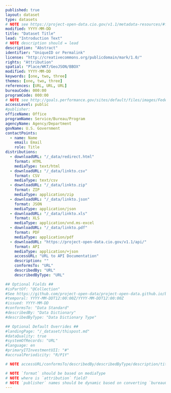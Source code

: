 ```yaml
---
published: true
layout: dataset
type: datasets
# NOTE see https://project-open-data.cio.gov/v1.1/metadata-resources/#field-mappings for HELP
modified: YYYY-MM-DD
title: "Dataset Title"
lead: "Introduction Text"
# NOTE description should = lead
description: "Abstract"
identifier: "UniqueID or Permalink"
license: "http://creativecommons.org/publicdomain/mark/1.0/"
rights: "Attribution"
spatial: "Place/WKT/GeoJSON/BBOX"
modified: YYYY-MM-DD
keywords: [one, two, three]
themes: [one, two, three]
references: [URL, URL, URL]
bureauCode: 000:00
programCode: 000:00
# NOTE see http://goals.performance.gov/sites/default/files/images/FederalProgramInventory_FY13_MachineReadable_091613.xls
accessLevel: public
#publisher:
officeName: Office
programName: Service/Bureau/Program
agencyName: Agency/Department
govName: U.S. Government
contactPoints:
  - name: Name
    email: Email
    role: Title
distributions:
  - downloadURL: "/_data/redirect.html"
    format: HTML
    mediaType: text/html
  - downloadURL: "/_data/linkto.csv"
    format: CSV
    mediaType: text/csv  
  - downloadURL: "/_data/linkto.zip"
    format: ZIP
    mediaType: application/zip
  - downloadURL: "/_data/linkto.json"
    format: JSON
    mediaType: application/json
  - downloadURL: "/_data/linkto.xls"
    format: XLS
    mediaType: application/vnd.ms-excel
  - downloadURL: "/_data/linkto.pdf"
    format: PDF
    mediaType: application/pdf
  - downloadURL: "https://project-open-data.cio.gov/v1.1/api/"
    format: API
    mediaType: application/+json
    accessURL: "URL to API Documentation"
    description: ""
    conformsTo: "URL"
    describedBy: "URL"
    describedByType: "URL"

## Optional Fields ##
#isPartOf: "@Collection"
#See https://github.com/project-open-data/project-open-data.github.io/blob/master/v1.1/collections.md"
#temporal: YYYY-MM-DDT12:00:00Z/YYYY-MM-DDT12:00:00Z
#issued: YYYY-MM-DD
#conformsTo: "Data Standard"
#describedBy: "Data Dictionary"
#describedByType: "Data Dictionary Type"

## Optional Default Overrides ##
#landingPage: "/_dataset/thispost.md"
#dataQuality: true
#systemOfRecords: "URL"
#language: en
#primaryITInvestmentUII: "#"
#accrualPeriodicity: "R/P1Y"

# NOTE accessURL/conformsTo/describedBy/describedByType/description/title are optional for common mediaTypes http://www.iana.org/assignments/media-types/media-types.xhtml

# NOTE `format` should be based on mediaType
# NOTE where is `attribution` field?
# NOTE `publisher` names should be dynamic based on converting `bureauCode` & `programCode`
---
```

